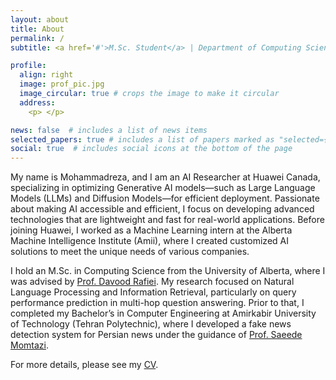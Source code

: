 ```yaml
---
layout: about
title: About
permalink: /
subtitle: <a href='#'>M.Sc. Student</a> | Department of Computing Science, University of Alberta

profile:
  align: right
  image: prof_pic.jpg
  image_circular: true # crops the image to make it circular
  address:
    <p> </p>

news: false  # includes a list of news items
selected_papers: true # includes a list of papers marked as "selected={true}"
social: true  # includes social icons at the bottom of the page
---
```

My name is Mohammadreza, and I am an AI Researcher at Huawei Canada, specializing in optimizing Generative AI models—such as Large Language Models (LLMs) and Diffusion Models—for efficient deployment. Passionate about making AI accessible and efficient, I focus on developing advanced technologies that are lightweight and fast for real-world applications. Before joining Huawei, I worked as a Machine Learning intern at the Alberta Machine Intelligence Institute (Amii), where I created customized AI solutions to meet the unique needs of various companies.

I hold an M.Sc. in Computing Science from the University of Alberta, where I was advised by [Prof. Davood Rafiei](https://webdocs.cs.ualberta.ca/~drafiei/). My research focused on Natural Language Processing and Information Retrieval, particularly on query performance prediction in multi-hop question answering. Prior to that, I completed my Bachelor’s in Computer Engineering at Amirkabir University of Technology (Tehran Polytechnic), where I developed a fake news detection system for Persian news under the guidance of [Prof. Saeede Momtazi](https://aut.ac.ir/cv/2345/Saeede%20Momtazi).

For more details, please see my [CV](https://drive.google.com/file/d/13CM4jmm1uN8ygHMu0t3ZgmhNzujJkRIn/view?usp=sharing).


<!-- Write your biography here. Tell the world about yourself. Link to your favorite [subreddit](http://reddit.com). You can put a picture in, too. The code is already in, just name your picture `prof_pic.jpg` and put it in the `img/` folder.

Put your address / P.O. box / other info right below your picture. You can also disable any these elements by editing `profile` property of the YAML header of your `_pages/about.md`. Edit `_bibliography/papers.bib` and Jekyll will render your [publications page](/al-folio/publications/) automatically.

Link to your social media connections, too. This theme is set up to use [Font Awesome icons](http://fortawesome.github.io/Font-Awesome/) and [Academicons](https://jpswalsh.github.io/academicons/), like the ones below. Add your Facebook, Twitter, LinkedIn, Google Scholar, or just disable all of them.
 -->
